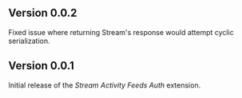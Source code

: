 ## Version 0.0.2

Fixed issue where returning Stream's response would attempt cyclic serialization.

## Version 0.0.1

Initial release of the _Stream Activity Feeds Auth_ extension.
